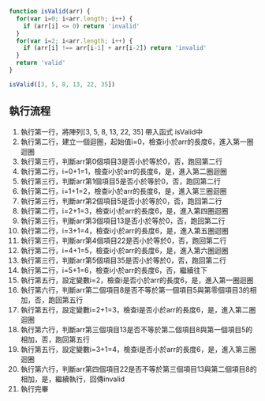 ``` js
function isValid(arr) {
  for(var i=0; i<arr.length; i++) {
    if (arr[i] <= 0) return 'invalid'
  }
  for(var i=2; i<arr.length; i++) {
    if (arr[i] !== arr[i-1] + arr[i-2]) return 'invalid'
  }
  return 'valid'
}

isValid([3, 5, 8, 13, 22, 35])
```

## 執行流程
1. 執行第一行，將陣列[3, 5, 8, 13, 22, 35] 帶入函式 isValid中
2. 執行第二行，建立一個迴圈，起始值i=0，檢查i小於arr的長度6，進入第一圈迴圈
3. 執行第三行，判斷arr第0個項目3是否小於等於0，否，跑回第二行
4. 執行第二行，i=0+1=1，檢查i小於arr的長度6，是，進入第二圈迴圈
5. 執行第三行，判斷arr第1個項目5是否小於等於0，否，跑回第二行
6. 執行第二行，i=1+1=2，檢查i小於arr的長度6，是，進入第三圈迴圈
7. 執行第三行，判斷arr第2個項目5是否小於等於0，否，跑回第二行
8. 執行第二行，i=2+1=3，檢查i小於arr的長度6，是，進入第四圈迴圈
9. 執行第三行，判斷arr第3個項目13是否小於等於0，否，跑回第二行
10. 執行第二行，i=3+1=4，檢查i小於arr的長度6，是，進入第五圈迴圈
11. 執行第三行，判斷arr第4個項目22是否小於等於0，否，跑回第二行
12. 執行第二行，i=4+1=5，檢查i小於arr的長度6，是，進入第六圈迴圈
13. 執行第三行，判斷arr第5個項目35是否小於等於0，否，跑回第二行
14. 執行第二行，i=5+1=6，檢查i小於arr的長度6，否，繼續往下
15. 執行第五行，設定變數i=2，檢查i是否小於arr的長度6，是，進入第一圈迴圈
16. 執行第六行，判斷arr第二個項目8是否不等於第一個項目5與第零個項目3的相加，否，跑回第五行
17. 執行第五行，設定變數i=2+1=3，檢查i是否小於arr的長度6，是，進入第二圈迴圈
18. 執行第六行，判斷arr第三個項目13是否不等於第二個項目8與第一個項目5的相加，否，跑回第五行
19. 執行第五行，設定變數i=3+1=4，檢查i是否小於arr的長度6，是，進入第三圈迴圈
20. 執行第六行，判斷arr第四個項目22是否不等於第三個項目13與第二個項目8的相加，是，繼續執行，回傳invalid
21. 執行完畢